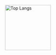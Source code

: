 <img alt="Top Langs" height="150px" src="https://github-readme-stats.vercel.app/api/top-langs/?username=yuichi04&layout=compact&count_private=true&show_icons=true&theme=tokyonight" />
